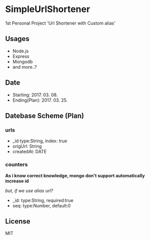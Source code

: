 # SimpleUrlShortener
1st Personal Project 'Url Shortener with Custom alias'

## Usages
* Node.js
* Express
* Mongodb
* and more..?

## Date
* Starting: 2017. 03. 08.
* Ending(Plan): 2017. 03. 25.

## Datebase Scheme (Plan)

### urls
* _id type:String, index: true
* origUrl: String
* createdAt: DATE

### counters
**As i know correct knowledge, mongo don't support automatically increase id**

*but, if we use alias url?*

* _id: type:String, required:true
* seq: type:Number, default:0

## License
MIT
